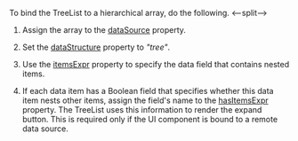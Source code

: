 To bind the TreeList to a hierarchical array, do the following.
<--split-->

1. Assign the array to the [dataSource](/Documentation/ApiReference/UI_Components/dxTreeList/Configuration/#dataSource) property.

2. Set the [dataStructure](/Documentation/ApiReference/UI_Components/dxTreeList/Configuration/#dataStructure) property to *"tree"*.

3. Use the [itemsExpr](/Documentation/ApiReference/UI_Components/dxTreeList/Configuration/#itemsExpr) property to specify the data field that contains nested items.

4. If each data item has a Boolean field that specifies whether this data item nests other items, assign the field's name to the [hasItemsExpr](/Documentation/ApiReference/UI_Components/dxTreeList/Configuration/#hasItemsExpr) property. The TreeList uses this information to render the expand button. This is required only if the UI component is bound to a remote data source.
